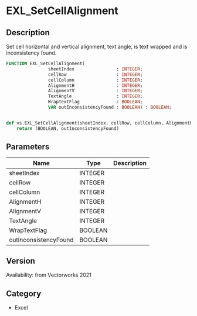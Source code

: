 # EXL_SetCellAlignment

## Description
Set cell horizontal and vertical alignment, text angle, is text wrapped and is inconsistency found.

```pascal
FUNCTION EXL_SetCellAlignment(
				sheetIndex                : INTEGER;
				cellRow                   : INTEGER;
				cellColumn                : INTEGER;
				AlignmentH                : INTEGER;
				AlignmentV                : INTEGER;
				TextAngle                 : INTEGER;
				WrapTextFlag              : BOOLEAN;
				VAR outInconsistencyFound : BOOLEAN) : BOOLEAN;
```

```python

def vs.EXL_SetCellAlignment(sheetIndex, cellRow, cellColumn, AlignmentH, AlignmentV, TextAngle, WrapTextFlag):
    return (BOOLEAN, outInconsistencyFound)
```

## Parameters
|Name|Type|Description|
|---|---|---|
|sheetIndex|INTEGER||
|cellRow|INTEGER||
|cellColumn|INTEGER||
|AlignmentH|INTEGER||
|AlignmentV|INTEGER||
|TextAngle|INTEGER||
|WrapTextFlag|BOOLEAN||
|outInconsistencyFound|BOOLEAN||

## Version
Availability: from Vectorworks 2021
## Category
* Excel

